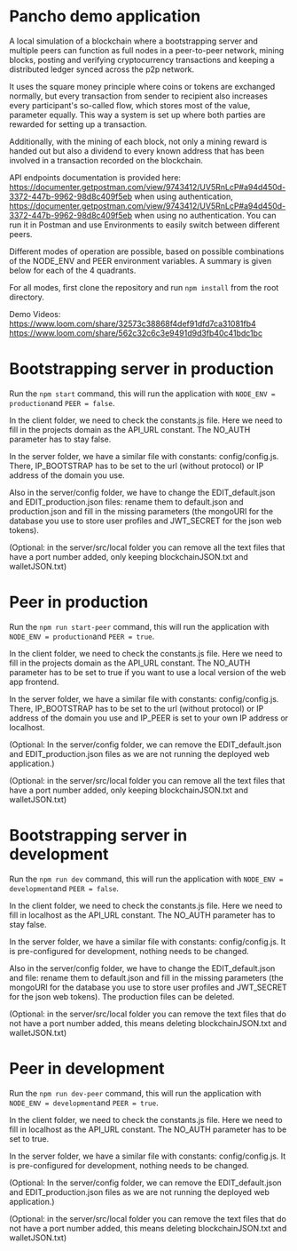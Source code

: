 # Pancho demo application

A local simulation of a blockchain where a bootstrapping server and multiple peers can function as full nodes in a peer-to-peer network, mining blocks, posting and verifying cryptocurrency transactions and keeping a distributed ledger synced across the p2p network.

It uses the square money principle where coins or tokens are exchanged normally, but every transaction from sender to recipient also increases every participant's so-called flow, which stores most of the value, parameter equally. This way a system is set up where both parties are rewarded for setting up a transaction.

Additionally, with the mining of each block, not only a mining reward is handed out but also a dividend to every known address that has been involved in a transaction recorded on the blockchain.

API endpoints documentation is provided here: https://documenter.getpostman.com/view/9743412/UV5RnLcP#a94d450d-3372-447b-9962-98d8c409f5eb when using authentication, https://documenter.getpostman.com/view/9743412/UV5RnLcP#a94d450d-3372-447b-9962-98d8c409f5eb when using no authentication. You can run it in Postman and use Environments to easily switch between different peers.

Different modes of operation are possible, based on possible combinations of the NODE_ENV and PEER environment variables. A summary is given below for each of the 4 quadrants.

For all modes, first clone the repository and run `npm install` from the root directory.

Demo Videos:
https://www.loom.com/share/32573c38868f4def91dfd7ca31081fb4
https://www.loom.com/share/562c32c6c3e9491d9d3fb40c41bdc1bc

# Bootstrapping server in production

Run the `npm start` command, this will run the application with `NODE_ENV = production`and `PEER = false`.

In the client folder, we need to check the constants.js file. Here we need to fill in the projects domain as the API_URL constant. The NO_AUTH parameter has to stay false.

In the server folder, we have a similar file with constants: config/config.js. There, IP_BOOTSTRAP has to be set to the url (without protocol) or IP address of the domain you use.

Also in the server/config folder, we have to change the EDIT_default.json and EDIT_production.json files: rename them to default.json and production.json and fill in the missing parameters (the mongoURI for the database you use to store user profiles and JWT_SECRET for the json web tokens).

(Optional: in the server/src/local folder you can remove all the text files that have a port number added, only keeping blockchainJSON.txt and walletJSON.txt)

# Peer in production

Run the `npm run start-peer` command, this will run the application with `NODE_ENV = production`and `PEER = true`.

In the client folder, we need to check the constants.js file. Here we need to fill in the projects domain as the API_URL constant. The NO_AUTH parameter has to be set to true if you want to use a local version of the web app frontend.

In the server folder, we have a similar file with constants: config/config.js. There, IP_BOOTSTRAP has to be set to the url (without protocol) or IP address of the domain you use and IP_PEER is set to your own IP address or localhost.

(Optional: In the server/config folder, we can remove the EDIT_default.json and EDIT_production.json files as we are not running the deployed web application.)

(Optional: in the server/src/local folder you can remove all the text files that have a port number added, only keeping blockchainJSON.txt and walletJSON.txt)

# Bootstrapping server in development

Run the `npm run dev` command, this will run the application with `NODE_ENV = development`and `PEER = false`.

In the client folder, we need to check the constants.js file. Here we need to fill in localhost as the API_URL constant. The NO_AUTH parameter has to stay false.

In the server folder, we have a similar file with constants: config/config.js. It is pre-configured for development, nothing needs to be changed.

Also in the server/config folder, we have to change the EDIT_default.json and file: rename them to default.json and fill in the missing parameters (the mongoURI for the database you use to store user profiles and JWT_SECRET for the json web tokens). The production files can be deleted.

(Optional: in the server/src/local folder you can remove the text files that do not have a port number added, this means deleting blockchainJSON.txt and walletJSON.txt)

# Peer in development

Run the `npm run dev-peer` command, this will run the application with `NODE_ENV = development`and `PEER = true`.

In the client folder, we need to check the constants.js file. Here we need to fill in localhost as the API_URL constant. The NO_AUTH parameter has to be set to true.

In the server folder, we have a similar file with constants: config/config.js. It is pre-configured for development, nothing needs to be changed.

(Optional: In the server/config folder, we can remove the EDIT_default.json and EDIT_production.json files as we are not running the deployed web application.)

(Optional: in the server/src/local folder you can remove the text files that do not have a port number added, this means deleting blockchainJSON.txt and walletJSON.txt)
